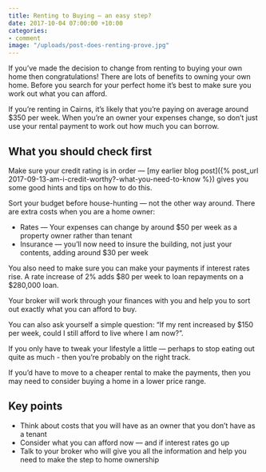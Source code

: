 ```yaml
---
title: Renting to Buying — an easy step?
date: 2017-10-04 07:00:00 +10:00
categories:
- comment
image: "/uploads/post-does-renting-prove.jpg"
---
```


If you’ve made the decision to change from renting to buying your own home then congratulations! There are lots of benefits to owning your own home. Before you search for your perfect home it’s best to make sure you work out what you can afford.

If you’re renting in Cairns, it’s likely that you’re paying on average around $350 per week. When you’re an owner your expenses change, so don’t just use your rental payment to work out how much you can borrow. 

## What you should check first

Make sure your credit rating is in order —  [my earlier blog post]({% post_url 2017-09-13-am-i-credit-worthy?-what-you-need-to-know %}) gives you some good hints and tips on how to do this.

Sort your budget before house-hunting — not the other way around. There are extra costs when you are a home owner:
* Rates — Your expenses can change by around $50 per week as a property owner rather than tenant
* Insurance — you’ll now need to insure the building, not just your contents, adding around $30 per week

You also need to make sure you can make your payments if interest rates rise. A rate increase of 2% adds $80 per week to loan repayments on a $280,000 loan.

Your broker will work through your finances with you and help you to sort out exactly what you can afford to buy. 

You can also ask yourself a simple question: “If my rent increased by $150 per week, could I still afford to live where I am now?”.

If you only have to tweak your lifestyle a little — perhaps to stop eating out quite as much - then you’re probably on the right track. 

If you’d have to move to a cheaper rental to make the payments, then you may need to consider buying a home in a lower price range.

## Key points
* Think about costs that you will have as an owner that you don’t have as a tenant
* Consider what you can afford now — and if interest rates go up
* Talk to your broker who will give you all the information and help you need to make the step to home ownership
